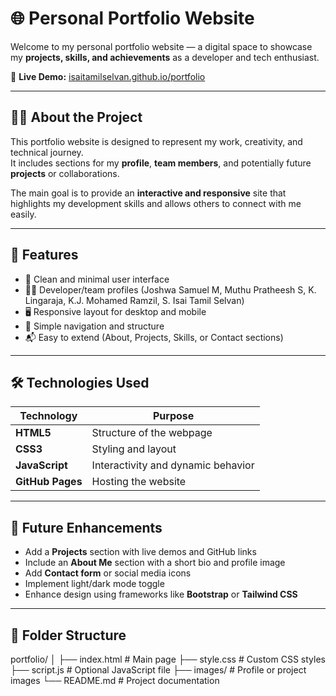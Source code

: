 # 🌐 Personal Portfolio Website

Welcome to my personal portfolio website — a digital space to showcase my **projects, skills, and achievements** as a developer and tech enthusiast.

🔗 **Live Demo:** [isaitamilselvan.github.io/portfolio](https://isaitamilselvan.github.io/portfolio/)

---

## 🧑‍💻 About the Project

This portfolio website is designed to represent my work, creativity, and technical journey.  
It includes sections for my **profile**, **team members**, and potentially future **projects** or collaborations.

The main goal is to provide an **interactive and responsive** site that highlights my development skills and allows others to connect with me easily.

---

## 🚀 Features

- 💼 Clean and minimal user interface  
- 👨‍💻 Developer/team profiles (Joshwa Samuel M, Muthu Pratheesh S, K. Lingaraja, K.J. Mohamed Ramzil, S. Isai Tamil Selvan)  
- 🖥️ Responsive layout for desktop and mobile  
- 🌈 Simple navigation and structure  
- 📬 Easy to extend (About, Projects, Skills, or Contact sections)

---

## 🛠️ Technologies Used

| Technology | Purpose |
|-------------|----------|
| **HTML5** | Structure of the webpage |
| **CSS3** | Styling and layout |
| **JavaScript** | Interactivity and dynamic behavior |
| **GitHub Pages** | Hosting the website |

---

## 🧩 Future Enhancements

- Add a **Projects** section with live demos and GitHub links  
- Include an **About Me** section with a short bio and profile image  
- Add **Contact form** or social media icons  
- Implement light/dark mode toggle  
- Enhance design using frameworks like **Bootstrap** or **Tailwind CSS**

---

## 📁 Folder Structure
portfolio/
│
├── index.html # Main page
├── style.css # Custom CSS styles
├── script.js # Optional JavaScript file
├── images/ # Profile or project images
└── README.md # Project documentation

